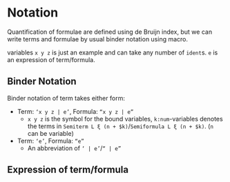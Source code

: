 # Notation

Quantification of formulae are  defined using de Bruijn index, but we can write terms and formulae by usual binder notation using macro.

variables `x y z` is just an example and can take any number of `ident`s.
`e` is an expression of term/formula.

## Binder Notation

Binder notation of term takes either form:
- Term: `‘x y z | e’`, Formula: `“x y z | e”`
  - `x y z` is the symbol for the bound variables, `k:num`-variables denotes the terms in `Semiterm L ξ (n + $k)`/`Semiformula L ξ (n + $k)`. (`n` can be variable)
- Term: `‘e’`, Formula: `“e”`
  - An abbreviation of `‘ | e’`/`“ | e”`


## Expression of term/formula

